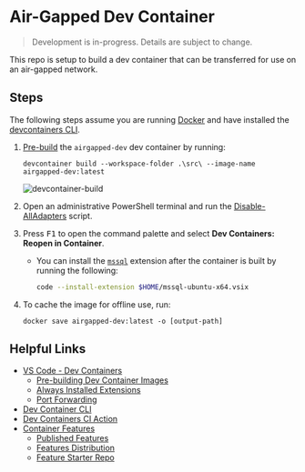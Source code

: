 # Air-Gapped Dev Container

> Development is in-progress. Details are subject to change.

This repo is setup to build a dev container that can be transferred for use on an air-gapped network.

## Steps

The following steps assume you are running [Docker](https://www.docker.com/products/docker-desktop/) and have installed the [devcontainers CLI](https://github.com/devcontainers/cli?tab=readme-ov-file#context).

1. [Pre-build](https://containers.dev/guide/prebuild) the `airgapped-dev` dev container by running:

    ```pwsh
    devcontainer build --workspace-folder .\src\ --image-name airgapped-dev:latest
    ```

    ![devcontainer-build](https://github.com/JaimeStill/airgapped-devcontainer/assets/14102723/a2d7d0c4-2bf6-40ae-aad3-3751a423c013)

2. Open an administrative PowerShell terminal and run the [Disable-AllAdapters](./scripts/Disable-AllAdapters.ps1) script.

3. Press <kbd>F1</kbd> to open the command palette and select **Dev Containers: Reopen in Container**.

    * You can install the [`mssql`](https://github.com/microsoft/vscode-mssql) extension after the container is built by running the following:

        ```bash
        code --install-extension $HOME/mssql-ubuntu-x64.vsix
        ```

4. To cache the image for offline use, run:

    ```pwsh
    docker save airgapped-dev:latest -o [output-path]
    ```

## Helpful Links

* [VS Code - Dev Containers](https://code.visualstudio.com/docs/devcontainers/containers)
    * [Pre-building Dev Container Images](https://code.visualstudio.com/docs/devcontainers/containers#_prebuilding-dev-container-images)
    * [Always Installed Extensions](https://code.visualstudio.com/docs/devcontainers/containers#_always-installed-extensions)
    * [Port Forwarding](https://code.visualstudio.com/docs/devcontainers/containers#_forwarding-or-publishing-a-port)
* [Dev Container CLI](https://code.visualstudio.com/docs/devcontainers/devcontainer-cli)
* [Dev Containers CI Action](https://github.com/devcontainers/ci)
* [Container Features](https://containers.dev/implementors/features/)
    * [Published Features](https://containers.dev/features)
    * [Features Distribution](https://containers.dev/implementors/features-distribution/)
    * [Feature Starter Repo](https://github.com/devcontainers/feature-starter)